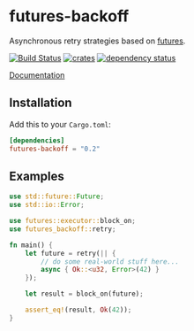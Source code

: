 # futures-backoff

Asynchronous retry strategies based on [futures](https://crates.io/crates/futures).

[![Build Status](https://travis-ci.org/srijs/rust-futures-backoff.svg?branch=master)](https://travis-ci.org/srijs/rust-futures-backoff)
[![crates](http://meritbadge.herokuapp.com/futures-backoff)](https://crates.io/crates/futures-backoff)
[![dependency status](https://deps.rs/repo/github/srijs/rust-futures-backoff/status.svg)](https://deps.rs/repo/github/srijs/rust-futures-backoff)

[Documentation](https://docs.rs/futures-backoff)

## Installation

Add this to your `Cargo.toml`:

```toml
[dependencies]
futures-backoff = "0.2"
```

## Examples

```rust
use std::future::Future;
use std::io::Error;

use futures::executor::block_on;
use futures_backoff::retry;

fn main() {
    let future = retry(|| {
        // do some real-world stuff here...
        async { Ok::<u32, Error>(42) }
    });

    let result = block_on(future);

    assert_eq!(result, Ok(42));
}
```
